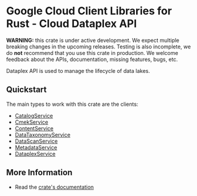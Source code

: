 # Google Cloud Client Libraries for Rust - Cloud Dataplex API

<!-- Code generated by sidekick. DO NOT EDIT. -->

**WARNING:** this crate is under active development. We expect multiple breaking
changes in the upcoming releases. Testing is also incomplete, we do **not**
recommend that you use this crate in production. We welcome feedback about the
APIs, documentation, missing features, bugs, etc.

Dataplex API is used to manage the lifecycle of data lakes.

## Quickstart

The main types to work with this crate are the clients:

* [CatalogService]
* [CmekService]
* [ContentService]
* [DataTaxonomyService]
* [DataScanService]
* [MetadataService]
* [DataplexService]

## More Information

* Read the [crate's documentation](https://docs.rs/google-cloud-dataplex-v1/latest/google-cloud-dataplex-v1)

[CatalogService]: https://docs.rs/google-cloud-dataplex-v1/latest/google_cloud_dataplex_v1/client/struct.CatalogService.html
[CmekService]: https://docs.rs/google-cloud-dataplex-v1/latest/google_cloud_dataplex_v1/client/struct.CmekService.html
[ContentService]: https://docs.rs/google-cloud-dataplex-v1/latest/google_cloud_dataplex_v1/client/struct.ContentService.html
[DataTaxonomyService]: https://docs.rs/google-cloud-dataplex-v1/latest/google_cloud_dataplex_v1/client/struct.DataTaxonomyService.html
[DataScanService]: https://docs.rs/google-cloud-dataplex-v1/latest/google_cloud_dataplex_v1/client/struct.DataScanService.html
[MetadataService]: https://docs.rs/google-cloud-dataplex-v1/latest/google_cloud_dataplex_v1/client/struct.MetadataService.html
[DataplexService]: https://docs.rs/google-cloud-dataplex-v1/latest/google_cloud_dataplex_v1/client/struct.DataplexService.html
